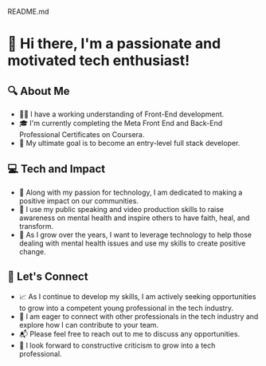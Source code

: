 README.md
# **👋 Hi there, I'm a passionate and motivated tech enthusiast!**

## **🔍 About Me**
- 👩‍💻 I have a working understanding of Front-End development.
- 🎓 I'm currently completing the Meta Front End and Back-End Professional Certificates on Coursera.
- 🚀 My ultimate goal is to become an entry-level full stack developer.

## **💻 Tech and Impact**
- 🌟 Along with my passion for technology, I am dedicated to making a positive impact on our communities.
- 🎤 I use my public speaking and video production skills to raise awareness on mental health and inspire others to have faith, heal, and transform.
- 🤝 As I grow over the years, I want to leverage technology to help those dealing with mental health issues and use my skills to create positive change.

## **🤝 Let's Connect**
- 📈 As I continue to develop my skills, I am actively seeking opportunities to grow into a competent young professional in the tech industry.
- 🌟 I am eager to connect with other professionals in the tech industry and explore how I can contribute to your team.
- 📬 Please feel free to reach out to me to discuss any opportunities.
- 🤔 I look forward to constructive criticism to grow into a tech professional.
